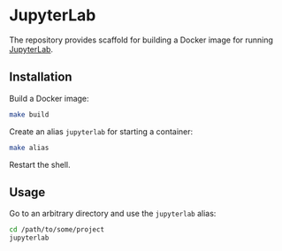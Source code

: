 # JupyterLab

The repository provides scaffold for building a Docker image for running
[JupyterLab].

## Installation

Build a Docker image:

```sh
make build
```

Create an alias `jupyterlab` for starting a container:

```sh
make alias
```

Restart the shell.

## Usage

Go to an arbitrary directory and use the `jupyterlab` alias:

```sh
cd /path/to/some/project
jupyterlab
```

[JupyterLab]: https://github.com/jupyterlab/jupyterlab
